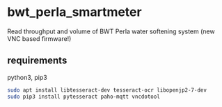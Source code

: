 # bwt_perla_smartmeter
Read throughput and volume of BWT Perla water softening system (new VNC based firmware!)

## requirements

python3, pip3

```bash
sudo apt install libtesseract-dev tesseract-ocr libopenjp2-7-dev
sudo pip3 install pytesseract paho-mqtt vncdotool
```
